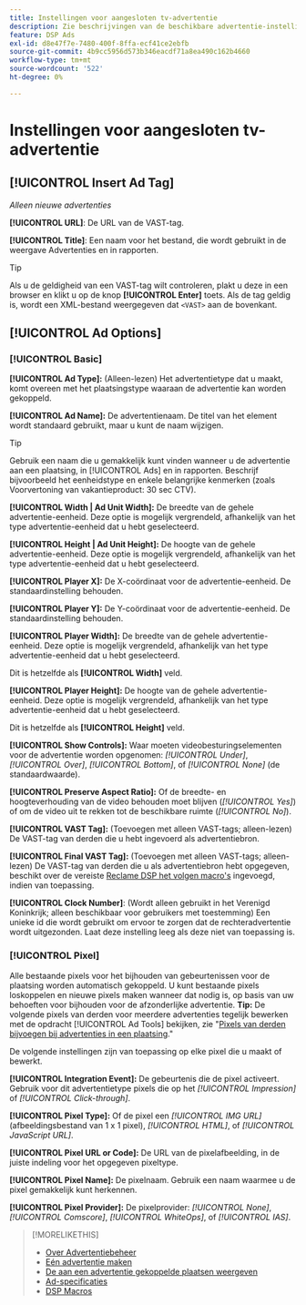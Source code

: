 ```yaml
---
title: Instellingen voor aangesloten tv-advertentie
description: Zie beschrijvingen van de beschikbare advertentie-instellingen voor aangesloten tv-advertenties.
feature: DSP Ads
exl-id: d8e47f7e-7480-400f-8ffa-ecf41ce2ebfb
source-git-commit: 4b9cc5956d573b346eacdf71a8ea490c162b4660
workflow-type: tm+mt
source-wordcount: '522'
ht-degree: 0%

---
```


# Instellingen voor aangesloten tv-advertentie

## [!UICONTROL Insert Ad Tag]

*Alleen nieuwe advertenties*

**[!UICONTROL URL]**: De URL van de VAST-tag.

**[!UICONTROL Title]**: Een naam voor het bestand, die wordt gebruikt in de weergave Advertenties en in rapporten.

>[!TIP]
>
> Als u de geldigheid van een VAST-tag wilt controleren, plakt u deze in een browser en klikt u op de knop **[!UICONTROL Enter]** toets. Als de tag geldig is, wordt een XML-bestand weergegeven dat `<VAST>` aan de bovenkant.

## [!UICONTROL Ad Options]

### [!UICONTROL Basic]

**[!UICONTROL Ad Type]:** (Alleen-lezen) Het advertentietype dat u maakt, komt overeen met het plaatsingstype waaraan de advertentie kan worden gekoppeld.

**[!UICONTROL Ad Name]:** De advertentienaam. De titel van het element wordt standaard gebruikt, maar u kunt de naam wijzigen.

>[!TIP]
>
> Gebruik een naam die u gemakkelijk kunt vinden wanneer u de advertentie aan een plaatsing, in [!UICONTROL Ads] en in rapporten. Beschrijf bijvoorbeeld het eenheidstype en enkele belangrijke kenmerken (zoals Voorvertoning van vakantieproduct: 30 sec CTV).

**[!UICONTROL Width | Ad Unit Width]:** De breedte van de gehele advertentie-eenheid. Deze optie is mogelijk vergrendeld, afhankelijk van het type advertentie-eenheid dat u hebt geselecteerd.

**[!UICONTROL Height | Ad Unit Height]:** De hoogte van de gehele advertentie-eenheid. Deze optie is mogelijk vergrendeld, afhankelijk van het type advertentie-eenheid dat u hebt geselecteerd.

**[!UICONTROL Player X]:** De X-coördinaat voor de advertentie-eenheid. De standaardinstelling behouden.

**[!UICONTROL Player Y]:** De Y-coördinaat voor de advertentie-eenheid. De standaardinstelling behouden.

**[!UICONTROL Player Width]:** De breedte van de gehele advertentie-eenheid. Deze optie is mogelijk vergrendeld, afhankelijk van het type advertentie-eenheid dat u hebt geselecteerd.

Dit is hetzelfde als **[!UICONTROL Width]** veld.

**[!UICONTROL Player Height]:** De hoogte van de gehele advertentie-eenheid. Deze optie is mogelijk vergrendeld, afhankelijk van het type advertentie-eenheid dat u hebt geselecteerd.

Dit is hetzelfde als **[!UICONTROL Height]** veld.

**[!UICONTROL Show Controls]:** Waar moeten videobesturingselementen voor de advertentie worden opgenomen: *[!UICONTROL Under]*, *[!UICONTROL Over]*, *[!UICONTROL Bottom]*, of *[!UICONTROL None]* (de standaardwaarde).

**[!UICONTROL Preserve Aspect Ratio]:** Of de breedte- en hoogteverhouding van de video behouden moet blijven (*[!UICONTROL Yes]*) of om de video uit te rekken tot de beschikbare ruimte (*[!UICONTROL No]*).

**[!UICONTROL VAST Tag]:** (Toevoegen met alleen VAST-tags; alleen-lezen) De VAST-tag van derden die u hebt ingevoerd als advertentiebron.

**[!UICONTROL Final VAST Tag]:** (Toevoegen met alleen VAST-tags; alleen-lezen) De VAST-tag van derden die u als advertentiebron hebt opgegeven, beschikt over de vereiste [Reclame DSP het volgen macro&#39;s](/help/dsp/campaign-management/macros.md) ingevoegd, indien van toepassing.

**[!UICONTROL Clock Number]**: (Wordt alleen gebruikt in het Verenigd Koninkrijk; alleen beschikbaar voor gebruikers met toestemming) Een unieke id die wordt gebruikt om ervoor te zorgen dat de rechteradvertentie wordt uitgezonden. Laat deze instelling leeg als deze niet van toepassing is.

### [!UICONTROL Pixel]

Alle bestaande pixels voor het bijhouden van gebeurtenissen voor de plaatsing worden automatisch gekoppeld. U kunt bestaande pixels loskoppelen en nieuwe pixels maken wanneer dat nodig is, op basis van uw behoeften voor bijhouden voor de afzonderlijke advertentie. **Tip:** De volgende pixels van derden voor meerdere advertenties tegelijk bewerken met de opdracht [!UICONTROL Ad Tools] bekijken, zie &quot;[Pixels van derden bijvoegen bij advertenties in een plaatsing](/help/dsp/campaign-management/ads/ad-attach-to-placement.md#attach-pixels-ads).&quot;

De volgende instellingen zijn van toepassing op elke pixel die u maakt of bewerkt.

**[!UICONTROL Integration Event]:** De gebeurtenis die de pixel activeert. Gebruik voor dit advertentietype pixels die op het *[!UICONTROL Impression]* of *[!UICONTROL Click-through]*.

**[!UICONTROL Pixel Type]:** Of de pixel een *[!UICONTROL IMG URL]* (afbeeldingsbestand van 1 x 1 pixel), *[!UICONTROL HTML]*, of *[!UICONTROL JavaScript URL]*.

**[!UICONTROL Pixel URL or Code]:** De URL van de pixelafbeelding, in de juiste indeling voor het opgegeven pixeltype.

**[!UICONTROL Pixel Name]:** De pixelnaam. Gebruik een naam waarmee u de pixel gemakkelijk kunt herkennen.

**[!UICONTROL Pixel Provider]:** De pixelprovider: *[!UICONTROL None]*, *[!UICONTROL Comscore]*, *[!UICONTROL WhiteOps]*, of *[!UICONTROL IAS]*.

>[!MORELIKETHIS]
>
>* [Over Advertentiebeheer](ad-about.md)
>* [Eén advertentie maken](ad-create.md)
>* [De aan een advertentie gekoppelde plaatsen weergeven](/help/dsp/campaign-management/ads/ad-list-placements.md)
>* [Ad-specificaties](ad-specs.md)
>* [DSP Macros](/help/dsp/campaign-management/macros.md)
